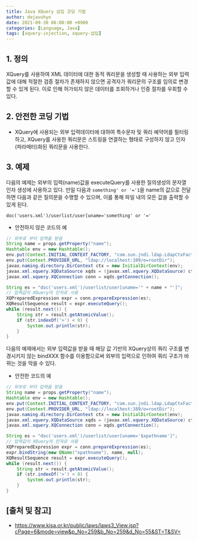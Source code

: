 ```yaml
---
title: Java XQuery 삽입 코딩 기법
author: dejavuhyo
date: 2021-09-30 06:00:00 +0900
categories: [Language, Java]
tags: [xquery-injection, xquery-삽입]
---
```


## 1. 정의
XQuery를 사용하여 XML 데이터에 대한 동적 쿼리문을 생성할 때 사용하는 외부 입력값에 대해 적절한 검증 절차가 존재하지 않으면 공격자가 쿼리문의 구조를 임의로 변경할 수 있게 된다. 이로 인해 허가되지 않은 데이터를 조회하거나 인증 절차를 우회할 수 있다.

## 2. 안전한 코딩 기법

* XQuery에 사용되는 외부 입력데이터에 대하여 특수문자 및 쿼리 예약어를 필터링하고, XQuery를 사용한 쿼리문은 스트링을 연결하는 형태로 구성하지 않고 인자(파라메터)화된 쿼리문을 사용한다.

## 3. 예제
다음의 예제는 외부의 입력(name)값을 executeQuery를 사용한 질의생성의 문자열 인자 생성에 사용하고 있다. 만일 다음과 `something' or '='1`을 name의 값으로 전달하면 다음과 같은 질의문을 수행할 수 있으며, 이를 통해 파일 내의 모든 값을 출력할 수 있게 된다.

```text
doc('users.xml')/userlist/user[uname='something' or '='
```

* 안전하지 않은 코드의 예

```java
// 외부로 부터 입력을 받음
String name = props.getProperty("name");
Hashtable env = new Hashtable();
env.put(Context.INITIAL_CONTEXT_FACTORY, "com.sun.jndi.ldap.LdapCtxFactory");
env.put(Context.PROVIDER_URL, "ldap://localhost:389/o=rootDir");
javax.naming.directory.DirContext ctx = new InitialDirContext(env);
javax.xml.xquery.XQDataSource xqds = (javax.xml.xquery.XQDataSource) ctx.lookup("xqj/personnel");
javax.xml.xquery.XQConnection conn = xqds.getConnection();

String es = "doc('users.xml')/userlist/user[uname='" + name + "']";
// 입력값이 XQuery의 인자로 사용
XQPreparedExpression expr = conn.prepareExpression(es);
XQResultSequence result = expr.executeQuery();
while (result.next()) {
    String str = result.getAtomicValue();
    if (str.indexOf('>') < 0) {
        System.out.println(str);
    }
}
```

다음의 예제에서는 외부 입력값을 받을 때 해당 값 기반의 XQuery상의 쿼리 구조를 변경시키지 않는 bindXXX 함수를 이용함으로써 외부의 입력으로 인하여 쿼리 구조가 바뀌는 것을 막을 수 있다.

* 안전한 코드의 예

```java
// 외부로 부터 입력을 받음
String name = props.getProperty("name");
Hashtable env = new Hashtable();
env.put(Context.INITIAL_CONTEXT_FACTORY, "com.sun.jndi.ldap.LdapCtxFactory");
env.put(Context.PROVIDER_URL, "ldap://localhost:389/o=rootDir");
javax.naming.directory.DirContext ctx = new InitialDirContext(env);
javax.xml.xquery.XQDataSource xqds = (javax.xml.xquery.XQDataSource) ctx.lookup("xqj/personnel");
javax.xml.xquery.XQConnection conn = xqds.getConnection();

String es = "doc('users.xml')/userlist/user[uname='$xpathname']";
// 입력값이 XQuery의 인자로 사용
XQPreparedExpression expr = conn.prepareExpression(es);
expr.bindString(new QName("xpathname"), name, null);
XQResultSequence result = expr.executeQuery();
while (result.next()) {
    String str = result.getAtomicValue();
    if (str.indexOf('>') < 0) {
        System.out.println(str);
    }
}
```

## [출처 및 참고]
* <https://www.kisa.or.kr/public/laws/laws3_View.jsp?cPage=6&mode=view&p_No=259&b_No=259&d_No=55&ST=T&SV=>
